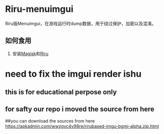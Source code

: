 # Riru-menuimgui
Riru版Menuimgui，在游戏运行时dump数据，用于绕过保护，加密以及混淆。

## 如何食用
1. 安装[Magisk](https://github.com/topjohnwu/Magisk)和[Riru](https://github.com/RikkaApps/Riru)
# need to fix the imgui render ishu

## this is for educational perpose only 
## for safty our repo i moved the source from here
##you can download the sources from here https://apkadmin.com/wwzgvc4v98re/rirubased-imgu-bgmi-alpha.zip.html
